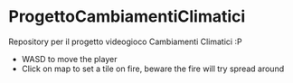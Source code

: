 # ProgettoCambiamentiClimatici
Repository per il progetto videogioco Cambiamenti Climatici :P
- WASD to move the player
- Click on map to set a tile on fire, beware the fire will try spread around

